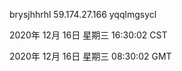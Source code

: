 brysjhhrhl 59.174.27.166 yqqlmgsycl

2020年 12月 16日 星期三 16:30:02 CST

2020年 12月 16日 星期三 08:30:02 GMT
